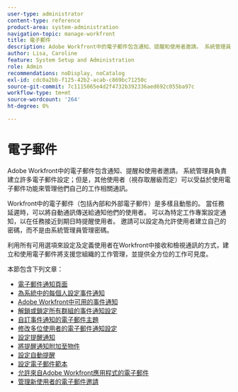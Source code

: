 ```yaml
---
user-type: administrator
content-type: reference
product-area: system-administration
navigation-topic: manage-workfront
title: 電子郵件
description: Adobe Workfront中的電子郵件包含通知、提醒和使用者邀請。 系統管理員負責建立許多電子郵件設定；但是，其他使用者（視存取層級而定）可以受益於使用電子郵件功能來管理他們自己的工作相關通訊。
author: Lisa, Caroline
feature: System Setup and Administration
role: Admin
recommendations: noDisplay, noCatalog
exl-id: cdc0a2bb-f125-42b2-acab-c869bc71250c
source-git-commit: 7c1115065e4d2f4732b392336aed692c055ba97c
workflow-type: tm+mt
source-wordcount: '264'
ht-degree: 0%

---
```


# 電子郵件

Adobe Workfront中的電子郵件包含通知、提醒和使用者邀請。 系統管理員負責建立許多電子郵件設定；但是，其他使用者（視存取層級而定）可以受益於使用電子郵件功能來管理他們自己的工作相關通訊。

Workfront中的電子郵件（包括內部和外部電子郵件）是多樣且動態的。 當任務延遲時，可以將自動通訊傳送給通知他們的使用者。 可以為特定工作專案設定通知，以在任務接近到期日時提醒使用者。 邀請可以設定為允許使用者建立自己的密碼，而不是由系統管理員管理密碼。

利用所有可用選項來設定及定義使用者在Workfront中接收和檢視通訊的方式，建立和使用電子郵件將支援您組織的工作管理，並提供全方位的工作可見度。

本節包含下列文章：

* [電子郵件通知頁面](../../../administration-and-setup/manage-workfront/emails/email-notifications-page.md)
* [為系統中的每個人設定事件通知](../../../administration-and-setup/manage-workfront/emails/configure-event-notifications-for-everyone-in-the-system.md)
* [Adobe Workfront中可用的事件通知](../../../administration-and-setup/manage-workfront/emails/event-notifications-available-in-wf.md)
* [解鎖或鎖定所有群組的事件通知設定](../../../administration-and-setup/manage-workfront/emails/unlock-configuration-of-event-notifications-for-groups.md)
* [自訂事件通知的電子郵件主題](../../../administration-and-setup/manage-workfront/emails/custom-email-subjects-event-notification.md)
* [修改多位使用者的電子郵件通知設定](../../../administration-and-setup/manage-workfront/emails/modify-email-notification-settings-user-profiles.md)
* [設定提醒通知](../../../administration-and-setup/manage-workfront/emails/set-up-reminder-notifications.md)
* [將提醒通知附加至物件](../../../workfront-basics/using-notifications/attach-reminder-notification-object.md)
* [設定自動提醒](../../../administration-and-setup/manage-workfront/emails/setting-up-automatic-reminders.md)
* [設定電子郵件範本](../../../administration-and-setup/manage-workfront/emails/configure-email-templates.md)
* [允許來自Adobe Workfront應用程式的電子郵件](../../../administration-and-setup/manage-workfront/emails/allow-emails-from-wf-app.md)
* [管理新使用者的電子郵件邀請](../../../administration-and-setup/manage-workfront/emails/manage-email-invitations.md)
